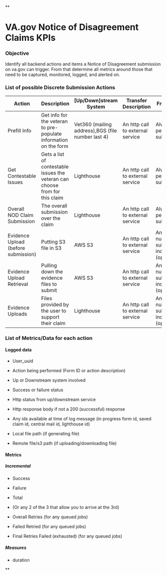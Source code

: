**

VA.gov Notice of Disagreement Claims KPIs
=========================================

  

### Objective 

Identify all backend actions and items a Notice of Disagreement submission on va.gov can trigger. From that determine all metrics around those that need to be captured, monitored, logged, and alerted on. 

  

### List of possible Discrete Submission Actions

Action | Description | [Up/Down]stream System | Transfer Description | Frequency
-- | -- | -- | -- | --
Prefill Info | Get info for the veteran to pre-populate information on the form | Vet360 (mailing address),BGS (file number last 4) | An http call to external service | Always 1 per submission
Get Contestable Issues | Gets a list of contestable issues the veteran can choose from for this claim | Lighthouse | An http call to external service | Always 1 per submission
Overall NOD Claim Submission | The overall submission over the claim | Lighthouse | An http call to external service | Always 1 per submission
Evidence Upload (before submission) | Putting S3 file in S3 | AWS S3 | An http call to external service | Any number per submission, including 0 (optional)
Evidence Upload Retrieval | Pulling down the evidence files to submit | AWS S3 | An http call to external service | Any number per submission, including 0 (optional)
Evidence Uploads | Files provided by the user to support their claim | Lighthouse | An http call to external service | Any number per submission, including 0 (optional)
  

### List of Metrics/Data for each action

#### Logged data

*   User\_uuid
    
*   Action being performed (Form ID or action description)
    
*   Up or Downstream system involved
    
*   Success or failure status
    
*   Http status from up/downstream service
    
*   Http response body if not a 200 (successful) response 
    
*   Any ids available at time of log message (in progress form id, saved claim id, central mail id, lighthouse id)
    
*   Local file path (if generating file)
    
*   Remote file/s3 path (if uploading/downloading file)
    

  

#### Metrics

##### Incremental

*   Success
    
*   Failure
    
*   Total 
    
*   (Or any 2 of the 3 that allow you to arrive at the 3rd)
*   Overall Retries (for any queued jobs)
*   Failed Retried (for any queued jobs)
*   Final Retries Failed (exhausted) (for any queued jobs)
    

##### Measures

*   duration
    

  
**
